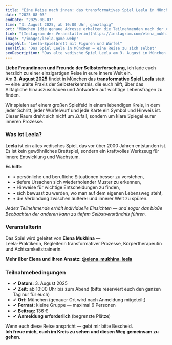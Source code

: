 ```yaml
---
title: "Eine Reise nach innen: das transformatives Spiel Leela in München"
date: "2025-08-03"
endDate: "2025-08-03"
time: "3. August 2025, ab 10:00 Uhr, ganztägig"
ort: "München (die genaue Adresse erhalten die Teilnehmenden nach der Anmeldung)"
link: "[Instagram der Veranstalterin](https://instagram.com/elena_mukhina_leela)"
image: "/images/leela-game.webp"
imageAlt: "Leela-Spielbrett mit Figuren und Würfel"
seoTitle: "Das Spiel Leela in München — eine Reise zu sich selbst"
seoDescription: "Das alte vedische Spiel Leela am 3. August in München: Selbsterkenntnis, Antworten und Bewusstsein. Kleine Gruppe. Anmeldung erforderlich."
---
```


**Liebe Freundinnen und Freunde der Selbsterforschung,** ich lade euch herzlich zu einer einzigartigen Reise in eure innere Welt ein.  
Am **3. August 2025** findet in München das **transformative Spiel Leela** statt — eine uralte Praxis der Selbsterkenntnis, die euch hilft, über das Alltägliche hinauszuschauen und Antworten auf wichtige Lebensfragen zu finden.

Wir spielen auf einem großen Spielfeld in einem lebendigen Kreis, in dem jeder Schritt, jeder Würfelwurf und jede Karte ein Symbol und Hinweis ist. Dieser Raum dreht sich nicht um Zufall, sondern um klare Spiegel eurer inneren Prozesse.

### Was ist Leela?

**Leela** ist ein altes vedisches Spiel, das vor über 2000 Jahren entstanden ist. Es ist kein gewöhnliches Brettspiel, sondern ein kraftvolles Werkzeug für innere Entwicklung und Wachstum.  

**Es hilft:**
- • persönliche und berufliche Situationen besser zu verstehen,  
- • tiefere Ursachen sich wiederholender Muster zu erkennen,  
- • Hinweise für wichtige Entscheidungen zu finden,  
- • sich bewusst zu werden, wo man auf dem eigenen Lebensweg steht,  
- • die Verbindung zwischen äußerer und innerer Welt zu spüren.

_Jede:r Teilnehmende erhält individuelle Einsichten — und sogar das bloße Beobachten der anderen kann zu tiefem Selbstverständnis führen._

### Veranstalterin

Das Spiel wird geleitet von **Elena Mukhina** —  
Leela-Praktikerin, Begleiterin transformativer Prozesse, Körpertherapeutin und Achtsamkeitstrainerin.

**Mehr über Elena und ihren Ansatz: [@elena_mukhina_leela](https://instagram.com/elena_mukhina_leela)**

### Teilnahmebedingungen

- ✔ **Datum:** 3. August 2025  
- ✔ **Zeit:** ab 10:00 Uhr bis zum Abend (bitte reserviert euch den ganzen Tag nur für euch)  
- ✔ **Ort:** München (genauer Ort wird nach Anmeldung mitgeteilt)  
- ✔ **Format:** kleine Gruppe — maximal 6 Personen  
- ✔ **Beitrag:** 136 €  
- ✔ **Anmeldung erforderlich** (begrenzte Plätze)

Wenn euch diese Reise anspricht — gebt mir bitte Bescheid.  
**Ich freue mich, euch im Kreis zu sehen und diesen Weg gemeinsam zu gehen.**
